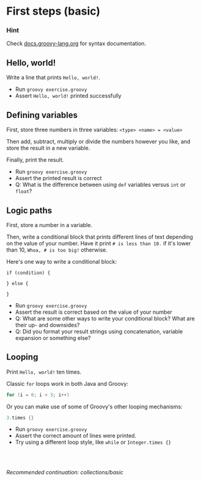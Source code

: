 # First steps (basic)

### Hint

Check [docs.groovy-lang.org](http://docs.groovy-lang.org/latest/html/documentation/index.html#_syntax) for syntax documentation.

## Hello, world!

Write a line that prints `Hello, world!`.

- Run `groovy exercise.groovy`
- Assert `Hello, world!` printed successfully

## Defining variables

First, store three numbers in three variables: `<type> <name> = <value>`

Then add, subtract, multiply or divide the numbers however you like, and store the result in a new variable.

Finally, print the result.

- Run `groovy exercise.groovy`
- Assert the printed result is correct
- Q: What is the difference between using `def` variables versus `int` or `float`?

## Logic paths

First, store a number in a variable.

Then, write a conditional block that prints different lines of text depending on the value of your number. 
Have it print `# is less than 10.` if it's lower than 10, `Whoa, # is too big!` otherwise.

Here's one way to write a conditional block:

```
if (condition) {

} else {

}
```

- Run `groovy exercise.groovy`
- Assert the result is correct based on the value of your number
- Q: What are some other ways to write your conditional block? What are their up- and downsides?
- Q: Did you format your result strings using concatenation, variable expansion or something else?

## Looping

Print `Hello, world!` ten times.

Classic `for` loops work in both Java and Groovy: 

```groovy
for (i = 0; i < 3; i++)
```

Or you can make use of some of Groovy's other looping mechanisms:

```groovy
3.times {}
```

- Run `groovy exercise.groovy`
- Assert the correct amount of lines were printed.
- Try using a different loop style, like `while` or `Integer.times {}`

<br>
<br>

_Recommended continuation: *collections/basic*_

